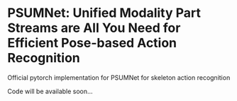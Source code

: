 # PSUMNet: Unified Modality Part Streams are All You Need for Efficient Pose-based Action Recognition
Official pytorch implementation for PSUMNet for skeleton action recognition

Code will be available soon...
